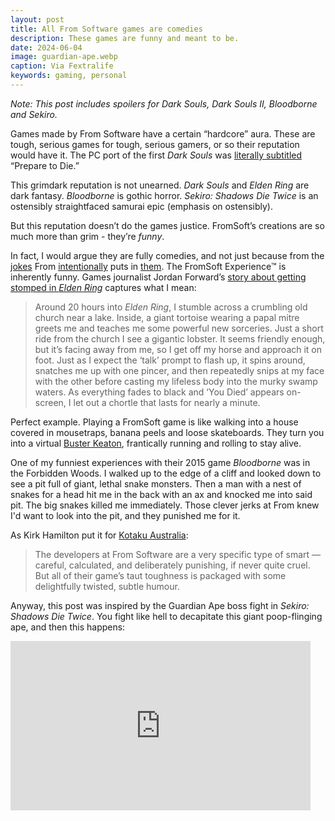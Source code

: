 ```yaml
---
layout: post
title: All From Software games are comedies
description: These games are funny and meant to be.
date: 2024-06-04
image: guardian-ape.webp
caption: Via Fextralife
keywords: gaming, personal
---
```


_Note: This post includes spoilers for Dark Souls, Dark Souls II, Bloodborne and Sekiro._

Games made by From Software have a certain “hardcore” aura. These are tough, serious games for tough, serious gamers, or so their reputation would have it. The PC port of the first _Dark Souls_ was [literally subtitled](https://store.steampowered.com/app/211420/DARK_SOULS_Prepare_To_Die_Edition/) “Prepare to Die.”

This grimdark reputation is not unearned. _Dark Souls_ and _Elden Ring_ are dark fantasy. _Bloodborne_ is gothic horror. _Sekiro: Shadows Die Twice_ is an ostensibly straightfaced samurai epic (emphasis on ostensibly).

But this reputation doesn’t do the games justice. FromSoft’s creations are so much more than grim - they’re _funny_.

In fact, I would argue they are fully comedies, and not just because from the [jokes](https://www.youtube.com/watch?v=HPjJCVylFBo) From [intentionally](https://web.archive.org/web/20140412071342/https://www.kotaku.com.au/2014/04/dark-souls-iis-best-early-joke/) puts in [them](https://giphy.com/embed/lNRbem6CEQsz8x64cS). The FromSoft Experience™️ is inherently funny. Games journalist Jordan Forward’s [story about getting stomped in _Elden Ring_](https://www.pcgamesn.com/elden-ring/funny-game) captures what I mean:

> Around 20 hours into _Elden Ring_, I stumble across a crumbling old church near a lake. Inside, a giant tortoise wearing a papal mitre greets me and teaches me some powerful new sorceries. Just a short ride from the church I see a gigantic lobster. It seems friendly enough, but it’s facing away from me, so I get off my horse and approach it on foot. Just as I expect the ‘talk’ prompt to flash up, it spins around, snatches me up with one pincer, and then repeatedly snips at my face with the other before casting my lifeless body into the murky swamp waters. As everything fades to black and ‘You Died’ appears on-screen, I let out a chortle that lasts for nearly a minute.

Perfect example. Playing a FromSoft game is like walking into a house covered in mousetraps, banana peels and loose skateboards. They turn you into a virtual [Buster Keaton](https://en.wikipedia.org/wiki/Buster_Keaton), frantically running and rolling to stay alive.

One of my funniest experiences with their 2015 game _Bloodborne_ was in the Forbidden Woods. I walked up to the edge of a cliff and looked down to see a pit full of giant, lethal snake monsters. Then a man with a nest of snakes for a head hit me in the back with an ax and knocked me into said pit. The big snakes killed me immediately. Those clever jerks at From knew I'd want to look into the pit, and they punished me for it.

As Kirk Hamilton put it for [Kotaku Australia](https://web.archive.org/web/20140412071342/https://www.kotaku.com.au/2014/04/dark-souls-iis-best-early-joke/):

> The developers at From Software are a very specific type of smart — careful, calculated, and deliberately punishing, if never quite cruel. But all of their game’s taut toughness is packaged with some delightfully twisted, subtle humour.

Anyway, this post was inspired by the Guardian Ape boss fight in _Sekiro: Shadows Die Twice_. You fight like hell to decapitate this giant poop-flinging ape, and then this happens:

<iframe src="https://giphy.com/embed/lNRbem6CEQsz8x64cS" width="480" height="271" style="" frameBorder="0" class="giphy-embed" allowFullScreen></iframe>
